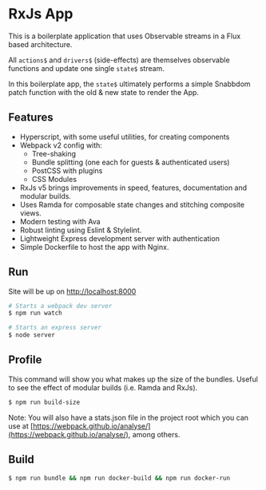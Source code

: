 RxJs App
========

This is a boilerplate application that uses Observable streams in a Flux based architecture.

All `actions$` and `drivers$` (side-effects) are themselves observable functions and update one single `state$` stream.

In this boilerplate app, the `state$` ultimately performs a simple Snabbdom patch function with the old & new state to render the App.

Features
--------
- Hyperscript, with some useful utilities, for creating components
- Webpack v2 config with:
  - Tree-shaking
  - Bundle splitting (one each for guests & authenticated users)
  - PostCSS with plugins
  - CSS Modules
- RxJs v5 brings improvements in speed, features, documentation and modular builds.
- Uses Ramda for composable state changes and stitching composite views.
- Modern testing with Ava
- Robust linting using Eslint & Stylelint.
- Lightweight Express development server with authentication
- Simple Dockerfile to host the app with Nginx.

Run
---

Site will be up on [http://localhost:8000](http://localhost:8000)

````bash
# Starts a webpack dev server
$ npm run watch

# Starts an express server
$ node server

````

Profile
-------

This command will show you what makes up the size of the bundles. Useful to see the effect of modular builds (i.e. Ramda and RxJs).

````bash
$ npm run build-size
````

Note: You will also have a stats.json file in the project root which you can use at [https://webpack.github.io/analyse/](https://webpack.github.io/analyse/), among others.

Build
-----

````bash
$ npm run bundle && npm run docker-build && npm run docker-run
````

